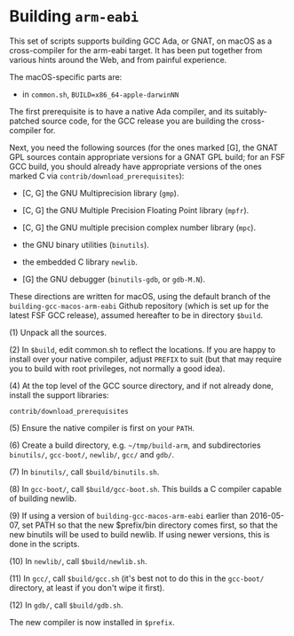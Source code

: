 # Building `arm-eabi` #

This set of scripts supports building GCC Ada, or GNAT, on macOS as a cross-compiler for the arm-eabi target. It has been put together from various hints around the Web, and from painful experience.

The macOS-specific parts are:

* in `common.sh`, `BUILD=x86_64-apple-darwinNN`

The first prerequisite is to have a native Ada compiler, and its suitably-patched source code, for the GCC release you are building the cross-compiler for.

Next, you need the following sources (for the ones marked [G], the GNAT GPL sources contain appropriate versions for a GNAT GPL build; for an FSF GCC build, you should already have appropriate versions of the ones marked C via `contrib/download_prerequisites`):

* [C, G] the GNU Multiprecision library (`gmp`).

* [C, G] the GNU Multiple Precision Floating Point library (`mpfr`).

* [C, G] the GNU multiple precision complex number library (`mpc`).

* the GNU binary utilities (`binutils`).

* the embedded C library `newlib`.

* [G] the GNU debugger (`binutils-gdb`, or `gdb-M.N`).

These directions are written for macOS, using the default branch of the `building-gcc-macos-arm-eabi` Github repository (which is set up for the latest FSF GCC release), assumed hereafter to be in directory `$build`.

(1) Unpack all the sources.

(2) In `$build`, edit common.sh to reflect the locations. If you are happy to install over your native compiler, adjust `PREFIX` to suit (but that may require you to build with root privileges, not normally a good idea).

(4) At the top level of the GCC source directory, and if not already done, install the support libraries:

    contrib/download_prerequisites

(5) Ensure the native compiler is first on your `PATH`.

(6) Create a build directory, e.g. `~/tmp/build-arm`, and subdirectories `binutils/`, `gcc-boot/`, `newlib/`, `gcc/` and `gdb/`.

(7) In `binutils/`, call `$build/binutils.sh`.

(8) In `gcc-boot/`, call `$build/gcc-boot.sh`. This builds a C compiler capable of building newlib.

(9) If using a version of `building-gcc-macos-arm-eabi` earlier than 2016-05-07, set PATH so that the new $prefix/bin directory comes first, so that the new binutils will be used to build newlib. If using newer versions, this is done in the scripts.

(10) In `newlib/`, call `$build/newlib.sh`.

(11) In `gcc/`, call `$build/gcc.sh` (it's best not to do this in the `gcc-boot/` directory, at least if you don't wipe it first).

(12) In `gdb/`, call `$build/gdb.sh`.

The new compiler is now installed in `$prefix`.
